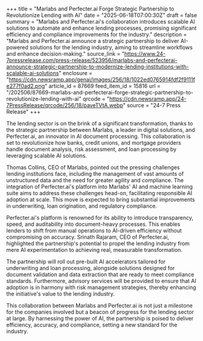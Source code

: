 +++
title = "Marlabs and Perfecter.ai Forge Strategic Partnership to Revolutionize Lending with AI"
date = "2025-06-18T07:00:30Z"
draft = false
summary = "Marlabs and Perfecter.ai's collaboration introduces scalable AI solutions to automate and enhance lending processes, promising significant efficiency and compliance improvements for the industry."
description = "Marlabs and Perfecter.ai announce a strategic partnership to deliver AI-powered solutions for the lending industry, aiming to streamline workflows and enhance decision-making."
source_link = "https://www.24-7pressrelease.com/press-release/523956/marlabs-and-perfecterai-announce-strategic-partnership-to-modernize-lending-institutions-with-scalable-ai-solutions"
enclosure = "https://cdn.newsramp.app/genai/images/256/18/1022ed0765914fdf2f9111fe277f0ad2.png"
article_id = 87669
feed_item_id = 15816
url = "/202506/87669-marlabs-and-perfecterai-forge-strategic-partnership-to-revolutionize-lending-with-ai"
qrcode = "https://cdn.newsramp.app/24-7PressRelease/qrcode/256/18/paveTVtA.webp"
source = "24-7 Press Release"
+++

<p>The lending sector is on the brink of a significant transformation, thanks to the strategic partnership between Marlabs, a leader in digital solutions, and Perfecter.ai, an innovator in AI document processing. This collaboration is set to revolutionize how banks, credit unions, and mortgage providers handle document analysis, risk assessment, and loan processing by leveraging scalable AI solutions.</p><p>Thomas Collins, CEO of Marlabs, pointed out the pressing challenges lending institutions face, including the management of vast amounts of unstructured data and the need for greater agility and compliance. The integration of Perfecter.ai's platform into Marlabs' AI and machine learning suite aims to address these challenges head-on, facilitating responsible AI adoption at scale. This move is expected to bring substantial improvements in underwriting, loan origination, and regulatory compliance.</p><p>Perfecter.ai's platform is renowned for its ability to introduce transparency, speed, and auditability into document-heavy processes. This enables lenders to shift from manual operations to AI-driven efficiency without compromising on accuracy. Srinath Rajaram, CEO of Perfecter.ai, highlighted the partnership's potential to propel the lending industry from mere AI experimentation to achieving real, measurable transformation.</p><p>The partnership will roll out pre-built AI accelerators tailored for underwriting and loan processing, alongside solutions designed for document validation and data extraction that are ready to meet compliance standards. Furthermore, advisory services will be provided to ensure that AI adoption is in harmony with risk management strategies, thereby enhancing the initiative's value to the lending industry.</p><p>This collaboration between Marlabs and Perfecter.ai is not just a milestone for the companies involved but a beacon of progress for the lending sector at large. By harnessing the power of AI, the partnership is poised to deliver efficiency, accuracy, and compliance, setting a new standard for the industry.</p>